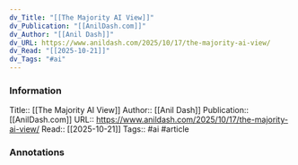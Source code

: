 ```yaml
---
dv_Title: "[[The Majority AI View]]"
dv_Publication: "[[AnilDash.com]]"
dv_Author: "[[Anil Dash]]"
dv_URL: https://www.anildash.com/2025/10/17/the-majority-ai-view/
dv_Read: "[[2025-10-21]]"
dv_Tags: "#ai"
---
```


### Information
Title:: [[The Majority AI View]]
Author:: [[Anil Dash]]
Publication:: [[AnilDash.com]]
URL:: https://www.anildash.com/2025/10/17/the-majority-ai-view/
Read:: [[2025-10-21]]
Tags:: #ai 
#article

### Annotations
